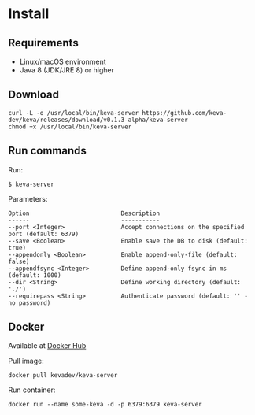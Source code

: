 # Install

## Requirements

- Linux/macOS environment
- Java 8 (JDK/JRE 8) or higher

## Download

```
curl -L -o /usr/local/bin/keva-server https://github.com/keva-dev/keva/releases/download/v0.1.3-alpha/keva-server
chmod +x /usr/local/bin/keva-server
```

## Run commands

Run:

```
$ keva-server
```

Parameters:

    Option                          Description
    ------                          -----------
    --port <Integer>                Accept connections on the specified port (default: 6379)
    --save <Boolean>                Enable save the DB to disk (default: true)
    --appendonly <Boolean>          Enable append-only-file (default: false)
    --appendfsync <Integer>         Define append-only fsync in ms (default: 1000)
    --dir <String>                  Define working directory (default: './')
    --requirepass <String>          Authenticate password (default: '' - no password)

## Docker

Available at [Docker Hub](https://hub.docker.com/r/kevadev/keva-server)

Pull image:

```
docker pull kevadev/keva-server
```

Run container:

```
docker run --name some-keva -d -p 6379:6379 keva-server 
```
